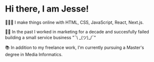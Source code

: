 # Hi there, I am Jesse!

🧑🏾‍💻 I make things online with HTML, CSS, JavaScript, React, Next.js.

🤹🏾 In the past I worked in marketing for a decade and succesfully failed building a small service business "¯\ \_(ツ)_/¯"

📚 In addition to my freelance work, I'm currently pursuing a Master's degree in Media Informatics.
